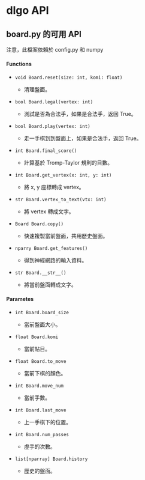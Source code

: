 # dlgo API

## board.py 的可用 API

注意，此檔案依賴於 config.py 和 numpy

#### Functions

   * `void Board.reset(size: int, komi: float)`
      * 清理盤面。

   * `bool Board.legal(vertex: int)`
      * 測試是否為合法手，如果是合法手，返回 True。

   * `bool Board.play(vertex: int)`
      * 走一手棋到到盤面上，如果是合法手，返回 True。

   * `int Board.final_score()`
      * 計算基於 Tromp-Taylor 規則的目數。

   * `int Board.get_vertex(x: int, y: int)`
      * 將 x, y 座標轉成 vertex。

   * `str Board.vertex_to_text(vtx: int)`
      * 將 vertex 轉成文字。

   * `Board Board.copy()`
      * 快速複製當前盤面，共用歷史盤面。
    
   * `nparry Board.get_features()`
      * 得到神經網路的輸入資料。

   * `str Board.__str__()`
      * 將當前盤面轉成文字。

#### Parametes

   * `int Board.board_size`
      * 當前盤面大小。
      
   * `float Board.komi`
      * 當前貼目。

   * `float Board.to_move`
      * 當前下棋的顏色。

   * `int Board.move_num`
      * 當前手數。

   * `int Board.last_move`
      * 上一手棋下的位置。

   * `int Board.num_passes`
      * 虛手的次數。

   * `list[nparray] Board.history`
      * 歷史的盤面。


